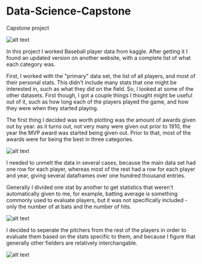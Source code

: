 # Data-Science-Capstone
Capstone project

![alt text](https://github.com/aradaha/Data-Science-Capstone/blob/main/Pictures/1880.gif)

In this project I worked Baseball player data from kaggle. After getting it I found an updated version on another website, with a complete list of what each category was.

First, I worked with the "primary" data set, the list of all players, and most of their personal stats. This didn't include many stats that one might be interested in, such as what they did on the field. So, I looked at some of the other datasets. First though, I got a couple things I thought might be useful out of it, such as how long each of the players played the game, and how they were when they started playing.

The first thing I decided was worth plotting was the amount of awards given out by year. as it turns out, not very many were given out prior to 1910, the year the MVP award was started being given out. Prior to that, most of the awards were for being the best in three categories.

![alt text](https://github.com/aradaha/Data-Science-Capstone/blob/main/Pictures/Awards2.gif)


I needed to unmelt the data in several cases, because the main data set had one row for each player, whereas most of the rest had a row for each player and year, giving several dataframes over one hundred thousand entries.

Generally I divided one stat by another to get statistics that weren't automatically given to me, for example, batting average is something commonly used to evaluate players, but it was not specifically included - only the number of at bats and the number of hits.


![alt text](https://github.com/aradaha/Data-Science-Capstone/blob/main/Pictures/Batting.gif)

I decided to seperate the pitchers from the rest of the players in order to evaluate them based on the stats specific to them, and because I figure that generally other fielders are relatively interchangable.


![alt text](https://github.com/aradaha/Data-Science-Capstone/blob/main/Pictures/BabeRuth.gif)